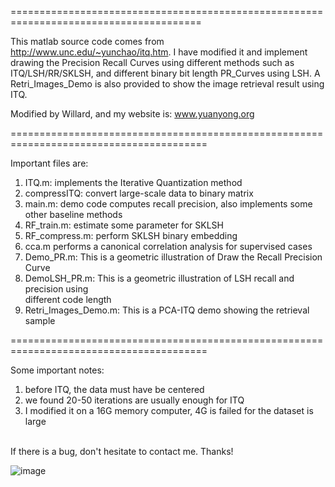 =======================================================================================

This matlab source code comes from http://www.unc.edu/~yunchao/itq.htm. I have modified
it and implement drawing the Precision Recall Curves using different methods such as 
ITQ/LSH/RR/SKLSH, and different binary bit length PR_Curves using LSH. A Retri_Images_Demo is also 
provided to show the image retrieval result using ITQ.<br/>

Modified by Willard, and my website is: www.yuanyong.org<br/>

========================================================================================

Important files are:<br/>

1) ITQ.m: implements the Iterative Quantization method <br/>
2) compressITQ: convert large-scale data to binary matrix <br/>
3) main.m: demo code computes recall precision, also implements some other baseline methods <br/>
4) RF_train.m: estimate some parameter for SKLSH <br/>
5) RF_compress.m: perform SKLSH binary embedding <br/>
6) cca.m performs a canonical correlation analysis for supervised cases <br/>
7) Demo_PR.m: This is a geometric illustration of Draw the Recall Precision Curve <br/>
8) DemoLSH_PR.m: This is a geometric illustration of LSH recall and precision using <br/>
different code length <br/>
9) Retri_Images_Demo.m: This is a PCA-ITQ demo showing the retrieval sample <br/>

========================================================================================

Some important notes: <br/>
1) before ITQ, the data must have be centered <br/>
2) we found 20-50 iterations are usually enough for ITQ <br/>
3) I modified it on a 16G memory computer, 4G is failed for the dataset is large <br/>
<br/>
If there is a bug, don't hesitate to contact me. Thanks!<br/>

![image](https://github.com/willard-yuan/ITQ_ImageRetrieval/blob/master/PR_LSH.bmp)
